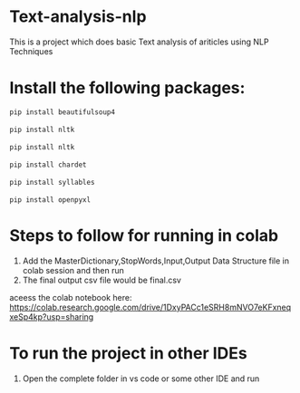 # Text-analysis-nlp
This is a project which does basic Text analysis of ariticles using NLP Techniques


# Install the following packages:
```pip install beautifulsoup4``` <br />
<br />
```pip install nltk``` <br />
<br />
```pip install nltk``` <br />
<br />
```pip install chardet``` <br />
<br />
```pip install syllables``` <br />
<br />
```pip install openpyxl```


# Steps to follow for running in colab
1. Add the MasterDictionary,StopWords,Input,Output Data Structure file in colab session and then run
2. The final output csv file would be final.csv

aceess the colab notebook here:
https://colab.research.google.com/drive/1DxyPACc1eSRH8mNVO7eKFxneqxeSp4kp?usp=sharing

# To run the project in other IDEs
1. Open the complete folder in vs code or some other IDE and run
